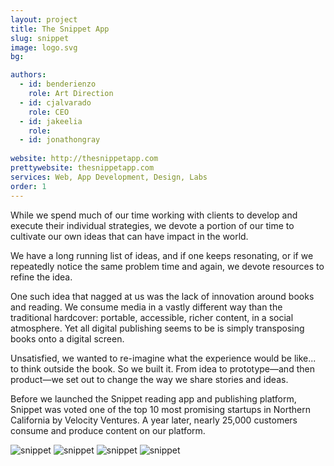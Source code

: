 ```yaml
---
layout: project
title: The Snippet App
slug: snippet
image: logo.svg
bg:

authors:
  - id: benderienzo
    role: Art Direction
  - id: cjalvarado
    role: CEO
  - id: jakeelia
    role:
  - id: jonathongray
  
website: http://thesnippetapp.com
prettywebsite: thesnippetapp.com
services: Web, App Development, Design, Labs
order: 1
---
```


While we spend much of our time working with clients to develop and execute their individual strategies, we devote a portion of our time to cultivate our own ideas that can have impact in the world. 

We have a long running list of ideas, and if one keeps resonating, or if we repeatedly notice the same problem time and again, we devote resources to refine the idea. 

One such idea that nagged at us was the lack of innovation around books and reading. We consume media in a vastly different way than the traditional hardcover: portable, accessible, richer content, in a social atmosphere. Yet all digital publishing seems to be is simply transposing books onto a digital screen. 

Unsatisfied, we wanted to re-imagine what the experience would be like... to think outside the book. So we built it. From idea to prototype—and then product—we set out to change the way we share stories and ideas. 

Before we launched the Snippet reading app and publishing platform, Snippet was voted one of the top 10 most promising startups in Northern California by Velocity Ventures. A year later, nearly 25,000 customers consume and produce content on our platform.

![snippet](/images/client-assets/{{page.slug}}/01.jpg)
![snippet](/images/client-assets/{{page.slug}}/02.jpg)
![snippet](/images/client-assets/{{page.slug}}/03.jpg)
![snippet](/images/client-assets/{{page.slug}}/04.jpg)
